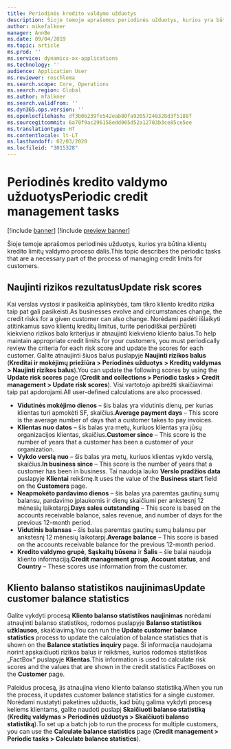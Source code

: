 ```yaml
---
title: Periodinės kredito valdymo užduotys
description: Šioje temoje aprašomos periodinės užduotys, kurios yra būtina klientų kredito limitų valdymo proceso dalis.
author: mikefalkner
manager: AnnBe
ms.date: 09/04/2019
ms.topic: article
ms.prod: ''
ms.service: dynamics-ax-applications
ms.technology: ''
audience: Application User
ms.reviewer: roschloma
ms.search.scope: Core, Operations
ms.search.region: Global
ms.author: mfalkner
ms.search.validFrom: ''
ms.dyn365.ops.version: ''
ms.openlocfilehash: df3b0b239fe542eab80fa92057248328d3f5188f
ms.sourcegitcommit: 6a70f9ac296158edd065d52a12703b3ce85ce5ee
ms.translationtype: HT
ms.contentlocale: lt-LT
ms.lasthandoff: 02/03/2020
ms.locfileid: "3015328"
---
```

# <a name="periodic-credit-management-tasks"></a><span data-ttu-id="a83c0-103">Periodinės kredito valdymo užduotys</span><span class="sxs-lookup"><span data-stu-id="a83c0-103">Periodic credit management tasks</span></span>

[!include [banner](../includes/banner.md)]
[!include [preview banner](../includes/preview-banner.md)]

<span data-ttu-id="a83c0-104">Šioje temoje aprašomos periodinės užduotys, kurios yra būtina klientų kredito limitų valdymo proceso dalis.</span><span class="sxs-lookup"><span data-stu-id="a83c0-104">This topic describes the periodic tasks that are a necessary part of the process of managing credit limits for customers.</span></span>

## <a name="update-risk-scores"></a><span data-ttu-id="a83c0-105">Naujinti rizikos rezultatus</span><span class="sxs-lookup"><span data-stu-id="a83c0-105">Update risk scores</span></span>

<span data-ttu-id="a83c0-106">Kai verslas vystosi ir pasikeičia aplinkybės, tam tikro kliento kredito rizika taip pat gali pasikeisti.</span><span class="sxs-lookup"><span data-stu-id="a83c0-106">As businesses evolve and circumstances change, the credit risks for a given customer can also change.</span></span> <span data-ttu-id="a83c0-107">Norėdami padėti išlaikyti atitinkamus savo klientų kreditų limitus, turite periodiškai peržiūrėti kiekvieno rizikos balo kriterijus ir atnaujinti kiekvieno kliento balus.</span><span class="sxs-lookup"><span data-stu-id="a83c0-107">To help maintain appropriate credit limits for your customers, you must periodically review the criteria for each risk score and update the scores for each customer.</span></span> <span data-ttu-id="a83c0-108">Galite atnaujinti šiuos balus puslapyje **Naujinti rizikos balus** (**Kreditai ir mokėjimų priežiūra \> Periodinės užduotys \> Kreditų valdymas \> Naujinti rizikos balus**).</span><span class="sxs-lookup"><span data-stu-id="a83c0-108">You can update the following scores by using the **Update risk scores** page (**Credit and collections \> Periodic tasks \> Credit management \> Update risk scores**).</span></span> <span data-ttu-id="a83c0-109">Visi vartotojo apibrėžti skaičiavimai taip pat apdorojami.</span><span class="sxs-lookup"><span data-stu-id="a83c0-109">All user-defined calculations are also processed.</span></span>

- <span data-ttu-id="a83c0-110">**Vidutinės mokėjimo dienos** – šis balas yra vidutinis dienų, per kurias klientas turi apmokėti SF, skaičius.</span><span class="sxs-lookup"><span data-stu-id="a83c0-110">**Average payment days** – This score is the average number of days that a customer takes to pay invoices.</span></span>
- <span data-ttu-id="a83c0-111">**Klientas nuo datos** – šis balas yra metų, kuriuos klientas yra jūsų organizacijos klientas, skaičius.</span><span class="sxs-lookup"><span data-stu-id="a83c0-111">**Customer since** – This score is the number of years that a customer has been a customer of your organization.</span></span>
- <span data-ttu-id="a83c0-112">**Vykdo verslą nuo** – šis balas yra metų, kuriuos klientas vykdo verslą, skaičius.</span><span class="sxs-lookup"><span data-stu-id="a83c0-112">**In business since** – This score is the number of years that a customer has been in business.</span></span> <span data-ttu-id="a83c0-113">Tai naudoja lauko **Verslo pradžios data** puslapyje **Klientai** reikšmę.</span><span class="sxs-lookup"><span data-stu-id="a83c0-113">It uses the value of the **Business start** field on the **Customers** page.</span></span>
- <span data-ttu-id="a83c0-114">**Neapmokėto pardavimo dienos** – šis balas yra paremtas gautinų sumų balansu, pardavimo įplaukomis ir dienų skaičiumi per ankstesnį 12 mėnesių laikotarpį.</span><span class="sxs-lookup"><span data-stu-id="a83c0-114">**Days sales outstanding** – This score is based on the accounts receivable balance, sales revenue, and number of days for the previous 12-month period.</span></span>
- <span data-ttu-id="a83c0-115">**Vidutinis balansas** – šis balas paremtas gautinų sumų balansu per ankstesnį 12 mėnesių laikotarpį.</span><span class="sxs-lookup"><span data-stu-id="a83c0-115">**Average balance** – This score is based on the accounts receivable balance for the previous 12-month period.</span></span>
- <span data-ttu-id="a83c0-116">**Kredito valdymo grupė**, **Sąskaitų būsena** ir **Šalis** – šie balai naudoja kliento informaciją.</span><span class="sxs-lookup"><span data-stu-id="a83c0-116">**Credit management group**, **Account status**, and **Country** – These scores use information from the customer.</span></span>

## <a name="update-customer-balance-statistics"></a><span data-ttu-id="a83c0-117">Kliento balanso statistikos naujinimas</span><span class="sxs-lookup"><span data-stu-id="a83c0-117">Update customer balance statistics</span></span>

<span data-ttu-id="a83c0-118">Galite vykdyti procesą **Kliento balanso statistikos naujinimas** norėdami atnaujinti balanso statistikos, rodomos puslapyje **Balanso statistikos užklausos**, skaičiavimą.</span><span class="sxs-lookup"><span data-stu-id="a83c0-118">You can run the **Update customer balance statistics** process to update the calculation of balance statistics that is shown on the **Balance statistics inquiry** page.</span></span> <span data-ttu-id="a83c0-119">Ši informacija naudojama norint apskaičiuoti rizikos balus ir reikšmes, kurios rodomos statistikos „FactBox“ puslapyje **Klientas**.</span><span class="sxs-lookup"><span data-stu-id="a83c0-119">This information is used to calculate risk scores and the values that are shown in the credit statistics FactBoxes on the **Customer** page.</span></span>

<span data-ttu-id="a83c0-120">Paleidus procesą, jis atnaujina vieno kliento balanso statistiką.</span><span class="sxs-lookup"><span data-stu-id="a83c0-120">When you run the process, it updates customer balance statistics for a single customer.</span></span> <span data-ttu-id="a83c0-121">Norėdami nustatyti paketines užduotis, kad būtų galima vykdyti procesą keliems klientams, galite naudoti puslapį **Skaičiuoti balanso statistiką** (**Kreditų valdymas \> Periodinės užduotys \> Skaičiuoti balanso statistiką**).</span><span class="sxs-lookup"><span data-stu-id="a83c0-121">To set up a batch job to run the process for multiple customers, you can use the **Calculate balance statistics** page (**Credit management \> Periodic tasks \> Calculate balance statistics**).</span></span>
